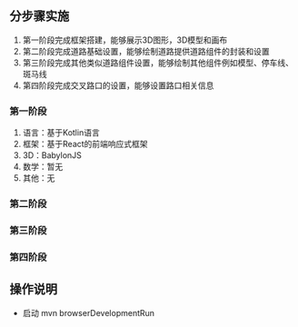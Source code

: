 ## 分步骤实施
1. 第一阶段完成框架搭建，能够展示3D图形，3D模型和画布
2. 第二阶段完成道路基础设置，能够绘制道路提供道路组件的封装和设置
3. 第三阶段完成其他类似道路组件设置，能够绘制其他组件例如模型、停车线、斑马线
4. 第四阶段完成交叉路口的设置，能够设置路口相关信息
### 第一阶段
1. 语言：基于Kotlin语言
2. 框架：基于React的前端响应式框架
3. 3D：BabylonJS
4. 数学：暂无
5. 其他：无
### 第二阶段

### 第三阶段

### 第四阶段

## 操作说明
- 启动 mvn browserDevelopmentRun